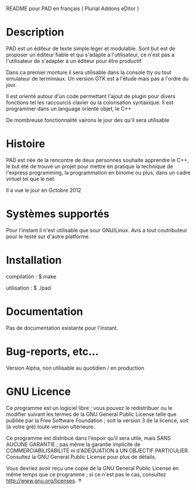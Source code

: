 README pour PAD en français 
( Plurial Addons eDitor )

Description
===========

PAD est un éditeur de texte simple léger et modulable.
Sont but est de proposer un éditeur fiable et qui s'adapte a l'utilisateur,
ce n'est pas a l'utilisateur de s'adapter à un éditeur pour être productif.

Dans ca premier monture il sera utilisable dans la console tty ou tout emulateur de termimaux.
Un version GTK est a l'étude mais pas a l'ordre du jour.

Il est orienté autour d'un code permettant l'ajout de plugin pour divers fonctions tel les raccourcis clavier ou la colorisation syntaxique.
Il est programmer dans un language orienté objet, le C++

De mombreuse fonctionnalité vairons le jour des qu'il sera utilisable

Histoire
========

PAD est née de la rencontre de deux personnes souhaite apprendre le C++, 
le but été de trouvé un projet pour mettre en pratique la technique de l'express programming,
la programmation en binome ou plus, dans un cadre virtuel tel que le net.

Il a vue le jour en Octobre 2012

Systèmes supportés
==================

Pour l'instant il n'est utilisable que sour GNU/Linux.
Avis a tout coutributeur pour le testé sur d'autre platforme.

Installation
============

compilation :
$ make

utilisation :
$ ./pad

Documentation
=============

Pas de documentation existante pour l'instant.

Bug-reports, etc...
===================

Version Alpha, non utilisable au quotidien / en production

GNU Licence
=====

Ce programme est un logiciel libre ; vous pouvez le redistribuer ou le modifier suivant les termes de la GNU General Public License telle que publiée par la Free Software Foundation ; soit la version 3 de la licence, soit (à votre gré) toute version ultérieure.

Ce programme est distribué dans l'espoir qu'il sera utile, mais SANS AUCUNE GARANTIE ; pas même la garantie implicite de COMMERCIABILISABILITÉ ni d'ADÉQUATION à UN OBJECTIF PARTICULIER. Consultez la GNU General Public License pour plus de détails.

Vous devriez avoir reçu une copie de la GNU General Public License en même temps que ce programme ; si ce n'est pas le cas, consultez <http://www.gnu.org/licenses>. ↑
